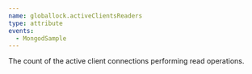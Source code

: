 ```yaml
---
name: globallock.activeClientsReaders
type: attribute
events:
  - MongodSample
---
```


The count of the active client connections performing read operations.